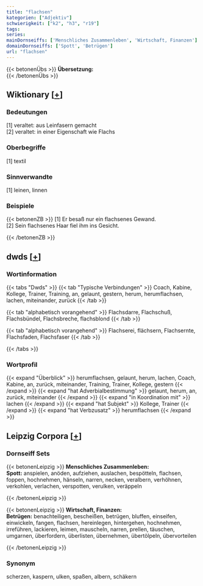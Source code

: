 ```yaml
---
title: "flachsen"
kategorien: ["Adjektiv"]
schwierigkeit: ["k2", "h3", "r19"]
tags:
series:
mainDornseiffs: ['Menschliches Zusammenleben', 'Wirtschaft, Finanzen']
domainDornseiffs: ['Spott', 'Betrügen']
url: "flachsen"
---
```


{{< betonenÜbs >}}
**Übersetzung:**  
{{< /betonenÜbs >}}

## Wiktionary [[+](https://de.wiktionary.org/wiki/flachsen)]

### Bedeutungen
[1] veraltet: aus Leinfasern gemacht  
[2] veraltet: in einer Eigenschaft wie Flachs  

### Oberbegriffe
[1] textil  

### Sinnverwandte
[1] leinen, linnen  

### Beispiele
{{< betonenZB >}}
[1] Er besaß nur ein flachsenes Gewand.  
[2] Sein flachsenes Haar fiel ihm ins Gesicht.  

{{< /betonenZB >}}


## dwds [[+](https://www.dwds.de/wb/flachsen)]

### Wortinformation
{{< tabs "Dwds" >}}
{{< tab "Typische Verbindungen" >}}
Coach, Kabine, Kollege, Trainer, Training, an, gelaunt, gestern, herum, herumflachsen, lachen, miteinander, zurück
{{< /tab >}}

{{< tab "alphabetisch vorangehend" >}}
Flachsdarre, Flachschuß, Flachsbündel, Flachsbreche, flachsblond
{{< /tab >}}

{{< tab "alphabetisch vorangehend" >}}
Flachserei, flächsern, Flachsernte, Flachsfaden, Flachsfaser
{{< /tab >}}

{{< /tabs >}}

### Wortprofil
{{< expand "Überblick" >}} herumflachsen, gelaunt, herum, lachen, Coach, Kabine, an, zurück, miteinander, Training, Trainer, Kollege, gestern {{< /expand >}}
{{< expand "hat Adverbialbestimmung" >}} gelaunt, herum, an, zurück, miteinander {{< /expand >}}
{{< expand "in Koordination mit" >}} lachen {{< /expand >}}
{{< expand "hat Subjekt" >}} Kollege, Trainer {{< /expand >}}
{{< expand "hat Verbzusatz" >}} herumflachsen {{< /expand >}}

## Leipzig Corpora [[+](https://corpora.uni-leipzig.de/en/res?word=flachsen&corpusId=deu_newscrawl-public_2018)]

### Dornseiff Sets
{{< betonenLeipzig >}}
**Menschliches Zusammenleben:**  
**Spott:** anspielen, anöden, aufziehen, auslachen, bespötteln, flachsen, foppen, hochnehmen, hänseln, narren, necken, veralbern, verhöhnen, verkohlen, verlachen, verspotten, verulken, veräppeln  

{{< /betonenLeipzig >}}


{{< betonenLeipzig >}}
**Wirtschaft, Finanzen:**  
**Betrügen:** benachteiligen, bescheißen, betrügen, bluffen, einseifen, einwickeln, fangen, flachsen, hereinlegen, hintergehen, hochnehmen, irreführen, lackieren, leimen, mauscheln, narren, prellen, täuschen, umgarnen, überfordern, überlisten, übernehmen, übertölpeln, übervorteilen  

{{< /betonenLeipzig >}}

### Synonym
scherzen, kaspern, ulken, spaßen, albern, schäkern

